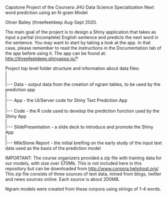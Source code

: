 Capstone Project of the Coursera JHU Data Science Specialization
Next word prediction using an N-gram Model

Oliver Bailey (threefeetdeep
Aug-Sept 2020.

The main goal of the project is to design a Shiny application that takes as input a partial (incomplete) English sentence and predicts the next word in the sentence. You may want to start by taking a look at the app. In that case, please remember to read the instructions in the Documentation tab of the app before using it. The app can be found at:
http://threefeetdeep.shinyapps.io/?


Project top level folder structure and information about data files:<br>
|<br>
|  
|--- Data - output data from the creation of ngram tables, to be used by the prediction app<br>
|  
|--- App - the UI/Server code for Shiny Text Prediction App<br>
|  
|--- Code - the R code used to develop the prediction function used by the Shiny App<br>
|  
|--- SlidePresentation - a slide deck to introduce and promote the Shiny App<br>
|  
|---  MileStone Report - the initial breifing on the early study of the input text data used as the basis of the prediction model
  
IMPORTANT:  The course organizers provided a zip file with training data for our models, with size over 570Mb. This is not included here in this repository but can be downloaded from  http://www.corpora.heliohost.org/  This zip file consists of three sources of text data, mined from blogs, twitter and news sources online. Each source is about 200MB.

 Ngram models were created from these corpora using strings of 1-4 words. 

